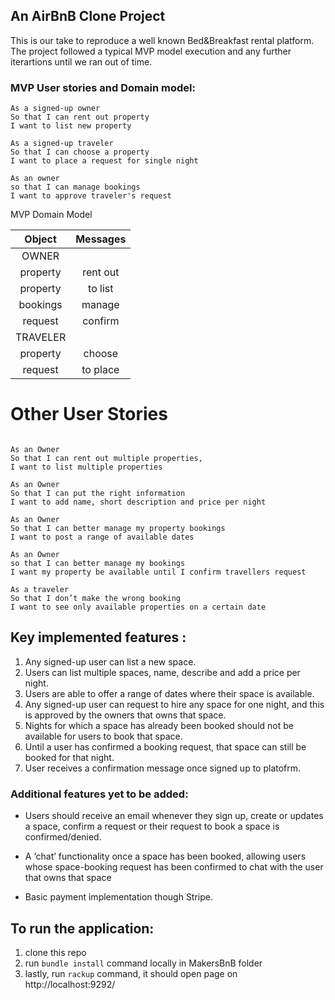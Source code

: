 ## An AirBnB Clone Project

This is our take to reproduce a well known Bed&Breakfast rental platform. The project followed a typical MVP model execution and any further iterartions until we ran out of time. 

### MVP User stories and Domain model:

```
As a signed-up owner
So that I can rent out property
I want to list new property

As a signed-up traveler
So that I can choose a property
I want to place a request for single night

As an owner
so that I can manage bookings
I want to approve traveler's request

```
MVP Domain Model

| Object           | Messages      |
|:----------------:|:-------------:|
|OWNER             |               |
| property         | rent out      |
| property         | to list       |
| bookings         | manage        |
| request          | confirm       |
| TRAVELER         |               |
| property         | choose        |
| request          | to place      |


# Other User Stories

```

As an Owner
So that I can rent out multiple properties,
I want to list multiple properties

As an Owner
So that I can put the right information
I want to add name, short description and price per night

As an Owner
So that I can better manage my property bookings
I want to post a range of available dates

As an Owner
so that I can better manage my bookings
I want my property be available until I confirm travellers request

As a traveler
So that I don’t make the wrong booking
I want to see only available properties on a certain date

```

## Key implemented features :

1. Any signed-up user can list a new space.
2. Users can list multiple spaces, name, describe and add a price per night.
3. Users are able to offer a range of dates where their space is available.
4. Any signed-up user can request to hire any space for one night, and this is approved by the owners that owns that space.
5. Nights for which a space has already been booked should not be available for users to book that space.
6. Until a user has confirmed a booking request, that space can still be booked for that night.
7. User receives a confirmation message once signed up to platofrm. 

### Additional features yet to be added: 

- Users should receive an email whenever they sign up, create or updates a space, confirm a request or their request to book a space is confirmed/denied. 

- A ‘chat’ functionality once a space has been booked, allowing users whose space-booking request has been confirmed to chat with the user that owns that space

- Basic payment implementation though Stripe.

## To run the application:

1. clone this repo
2. run ``` bundle install ``` command locally in MakersBnB folder
3. lastly, run ``` rackup ``` command, it should open page on http://localhost:9292/
